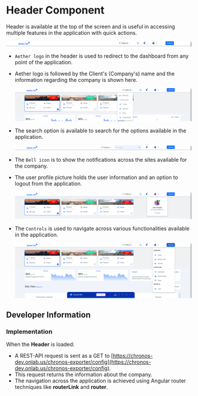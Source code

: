 # Header Component

Header is available at the top of the screen and is useful in accessing multiple features in the application with quick actions.

![Default Header](images/header-default.png)

- `Aether logo` in the header is used to redirect to the dashboard from any point of the application.
- Aether logo is followed by the Client's (Company's) name and the information regarding the company is shown here.

  ![Company Profile](images/header-company-profile.png)

- The search option is available to search for the options available in the application.

  ![Search](images/header-search.png)

- The `Bell icon` is to show the notifications across the sites available for the company.
- The user profile picture holds the user information and an option to logout from the application.

  ![User Profile](images/header-user-profile.png)

- The `Controls` is used to navigate across various functionalities available in the application.

  ![Controls](images/header-controls.png)

## Developer Information

### Implementation

When the **Header** is loaded:

- A REST-API request is sent as a GET to [https://chronos-dev.onlab.us/chronos-exporter/config](https://chronos-dev.onlab.us/chronos-exporter/config).
- This request returns the information about the company.
- The navigation across the application is achieved using Angular router techniques like **routerLink** and **router**.
